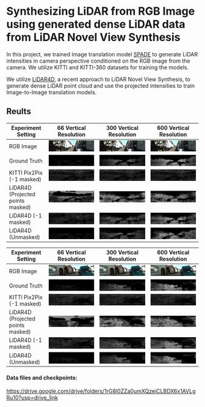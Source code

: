 # Synthesizing LiDAR from RGB Image using generated dense LiDAR data from LiDAR Novel View Synthesis  

In this project, we trained Image translation model [SPADE](https://github.com/NVlabs/SPADE/) to generate LiDAR intensities in camera perspective conditioned on the RGB image from the camera. We utilize KITTI and KITTI-360 datasets for training the models.

We utilize [LiDAR4D](https://github.com/ispc-lab/LiDAR4D), a recent approach to LiDAR Novel View Synthesis, to generate dense LiDAR point cloud and use the projected intensities to train Image-to-Image translation models.

## Reults
| Experiment Setting                     | 66 Vertical Resolution | 300 Vertical Resolution                                                                   | 600 Vertical Resolution                                                                   |
|----------------------------------------|-----------------------------------------------------------------------------------------|------------------------------------------------------------------------------------------|------------------------------------------------------------------------------------------|
| RGB Image                              | ![RGB Image 66](SPADE/qualitative_results/qualitative_66/rgb_0000_0000010769.png)        | ![RGB Image 300](SPADE/qualitative_results/qualitative_300/rgb_0000_0000010769.png)       | ![RGB Image 600](SPADE/qualitative_results/qualitative_600/rgb_0000_0000010769.png)       |
| Ground Truth                           | ![Ground Truth 66](SPADE/qualitative_results/qualitative_66/ground_truth_0000_0000010769.png) | ![Ground Truth 300](SPADE/qualitative_results/qualitative_300/ground_truth_0000_0000010769.png) | ![Ground Truth 600](SPADE/qualitative_results/qualitative_600/ground_truth_0000_0000010769.png) |
| KITTI Pix2Pix (-1 masked)              | ![KITTI Pix2Pix 66](SPADE/qualitative_results/qualitative_66/preds_spade_test_6_single_channel_0000_0000010769.png) | ![KITTI Pix2Pix 300](SPADE/qualitative_results/qualitative_66/preds_spade_test_6_single_channel_0000_0000010769.png) | ![KITTI Pix2Pix 600](SPADE/qualitative_results/qualitative_66/preds_spade_test_6_single_channel_0000_0000010769.png) |
| LiDAR4D (Projected points masked)      | ![LiDAR4D (Projected points masked) 66](SPADE/qualitative_results/qualitative_66/preds_spade_test_7_lidar_data_masked_0000_0000010769.png) | ![LiDAR4D (Projected points masked) 300](SPADE/qualitative_results/qualitative_300/preds_spade_res_300_masked_0000_0000010769.png) | ![LiDAR4D (Projected points masked) 600](SPADE/qualitative_results/qualitative_600/preds_spade_res_600_masked_0000_0000010769.png) |
| LiDAR4D (-1 masked)                    | ![LiDAR4D (-1 masked) 66](SPADE/qualitative_results/qualitative_66/preds_spade_test_8_lidar_data_masked_no_data_0000_0000010769.png) | ![LiDAR4D (-1 masked) 300](SPADE/qualitative_results/qualitative_300/preds_spade_res_300_masked_no_data_0000_0000010769.png) | ![LiDAR4D (-1 masked) 600](SPADE/qualitative_results/qualitative_600/preds_spade_res_600_masked_no_data_0000_0000010769.png) |
| LiDAR4D (Unmasked)                     | ![LiDAR4D (Unmasked) 66](SPADE/qualitative_results/qualitative_66/preds_spade_test_8_lidar_data_vanilla_0000_0000010769.png) | ![LiDAR4D (Unmasked) 300](SPADE/qualitative_results/qualitative_300/preds_spade_res_300_vanilla_0000_0000010769.png) | ![LiDAR4D (Unmasked) 600](SPADE/qualitative_results/qualitative_600/preds_spade_res_600_vanilla_0000_0000010769.png) |

| Experiment Setting                     | 66 Vertical Resolution | 300 Vertical Resolution                                                                   | 600 Vertical Resolution                                                                   |
|----------------------------------------|-----------------------------------------------------------------------------------------|------------------------------------------------------------------------------------------|------------------------------------------------------------------------------------------|
RGB Image                              | ![RGB Image 66](SPADE/qualitative_results/qualitative_66/rgb_0000_0000008151.png)        | ![RGB Image 300](SPADE/qualitative_results/qualitative_300/rgb_0000_0000008151.png)       | ![RGB Image 600](SPADE/qualitative_results/qualitative_600/rgb_0000_0000008151.png)       |
| Ground Truth                           | ![Ground Truth 66](SPADE/qualitative_results/qualitative_66/ground_truth_0000_0000008151.png) | ![Ground Truth 300](SPADE/qualitative_results/qualitative_300/ground_truth_0000_0000008151.png) | ![Ground Truth 600](SPADE/qualitative_results/qualitative_600/ground_truth_0000_0000008151.png) |
| KITTI Pix2Pix (-1 masked)              | ![KITTI Pix2Pix 66](SPADE/qualitative_results/qualitative_66/preds_spade_test_6_single_channel_0000_0000008151.png) | ![KITTI Pix2Pix 300](SPADE/qualitative_results/qualitative_66/preds_spade_test_6_single_channel_0000_0000008151.png) | ![KITTI Pix2Pix 600](SPADE/qualitative_results/qualitative_66/preds_spade_test_6_single_channel_0000_0000008151.png) |
| LiDAR4D (Projected points masked)      | ![LiDAR4D (Projected points masked) 66](SPADE/qualitative_results/qualitative_66/preds_spade_test_7_lidar_data_masked_0000_0000008151.png) | ![LiDAR4D (Projected points masked) 300](SPADE/qualitative_results/qualitative_300/preds_spade_res_300_masked_0000_0000008151.png) | ![LiDAR4D (Projected points masked) 600](SPADE/qualitative_results/qualitative_600/preds_spade_res_600_masked_0000_0000008151.png) |
| LiDAR4D (-1 masked)                    | ![LiDAR4D (-1 masked) 66](SPADE/qualitative_results/qualitative_66/preds_spade_test_8_lidar_data_masked_no_data_0000_0000008151.png) | ![LiDAR4D (-1 masked) 300](SPADE/qualitative_results/qualitative_300/preds_spade_res_300_masked_no_data_0000_0000008151.png) | ![LiDAR4D (-1 masked) 600](SPADE/qualitative_results/qualitative_600/preds_spade_res_600_masked_no_data_0000_0000008151.png) |
| LiDAR4D (Unmasked)                     | ![LiDAR4D (Unmasked) 66](SPADE/qualitative_results/qualitative_66/preds_spade_test_8_lidar_data_vanilla_0000_0000008151.png) | ![LiDAR4D (Unmasked) 300](SPADE/qualitative_results/qualitative_300/preds_spade_res_300_vanilla_0000_0000008151.png) | ![LiDAR4D (Unmasked) 600](SPADE/qualitative_results/qualitative_600/preds_spade_res_600_vanilla_0000_0000008151.png) |


#### Data files and checkpoints:

https://drive.google.com/drive/folders/1rG8l0ZZa0umXQzeiCLBDX6x1AVLgRu10?usp=drive_link
